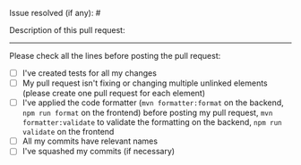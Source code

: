 Issue resolved (if any): # <!-- issue number -->

Description of this pull request:

<!-- Describe the content of your pull request  -->

---

Please check all the lines before posting the pull request:

- [ ] I've created tests for all my changes
- [ ] My pull request isn't fixing or changing multiple unlinked elements (please create one pull request for each element)
- [ ] I've applied the code formatter (`mvn formatter:format` on the backend, `npm run format` on the frontend) before posting my pull request, `mvn formatter:validate` to validate the formatting on the backend, `npm run validate` on the frontend
- [ ] All my commits have relevant names
- [ ] I've squashed my commits (if necessary)
